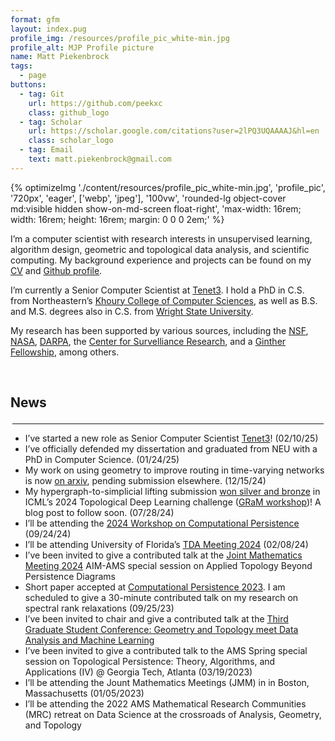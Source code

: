 ```yaml
---
format: gfm
layout: index.pug
profile_img: /resources/profile_pic_white-min.jpg
profile_alt: MJP Profile picture
name: Matt Piekenbrock
tags:
  - page
buttons:
  - tag: Git
    url: https://github.com/peekxc
    class: github_logo
  - tag: Scholar
    url: https://scholar.google.com/citations?user=2lPQ3UQAAAAJ&hl=en
    class: scholar_logo
  - tag: Email
    text: matt.piekenbrock@gmail.com
---
```



{% optimizeImg './content/resources/profile_pic_white-min.jpg', 'profile_pic', '720px', 'eager', ['webp', 'jpeg'], '100vw', 'rounded-lg object-cover md:visible hidden show-on-md-screen float-right', 'max-width: 16rem; width: 16rem; height: 16rem; margin: 0 0 0 2em;' %}

<div class="prose-base text-justify">

I’m a computer scientist with research interests in unsupervised
learning, algorithm design, geometric and topological data analysis, and
scientific computing. My background experience and projects can be found
on my [CV](https://mattpiekenbrock.com/cv) and [Github
profile](https://github.com/peekxc).

I’m currently a Senior Computer Scientist at
[Tenet3](https://www.tenet3.com/). I hold a PhD in C.S. from
Northeastern’s [Khoury College of Computer
Sciences](https://www.khoury.northeastern.edu/), as well as B.S. and
M.S. degrees also in C.S. from [Wright State
University](https://www.wright.edu/).
<!-- I'm currently a PhD [transfer] student at [Khoury College of Computer Sciences](https://www.khoury.northeastern.edu/), Northeastern University; prior to transferring, I completed 2 years of graduate coursework from the [Computational Mathematics, Science, and Engineering Department](https://cmse.msu.edu/) at Michigan State University. I hold both B.S. and M.S. degrees in C.S. from [Wright State University](https://www.wright.edu/). -->

My research has been supported by various sources, including the
[NSF](https://www.nsf.gov/), [NASA](https://www.nasa.gov/),
[DARPA](https://www.darpa.mil/), the [Center for Survelliance
Research](https://www.wright.edu/center-for-surveillance-research/our-members),
and a [Ginther
Fellowship](https://givingto.msu.edu/stories/500k-endowment-creates-first-grad-fellowship-in-cmse),
among others.

</div>

<!-- I enjoy learning about open-ended areas of learning theory and data analysis, including topics such as unsupervised learning, clustering, dimensionality reduction, estimation theory, and so on. I'm also a [modern C++](https://github.com/isocpp/CppCoreGuidelines/blob/master/CppCoreGuidelines.md#abstract) enthusiast, and believer in [functional programming](https://en.wikipedia.org/wiki/Functional_programming), and a fervent supporter of open source software.  -->

<br>

<h2 class="text-2xl pb-0 mb-0 mt-1">

News
</h2>

<hr style="margin: 0.20rem !important;"/>

<div class="list-disc overflow-y-scroll mt-0">

- I’ve started a new role as Senior Computer Scientist
  [Tenet3](https://www.tenet3.com/)! (02/10/25)
- I’ve officially defended my dissertation and graduated from NEU with a
  PhD in Computer Science. (01/24/25)
- My work on using geometry to improve routing in time-varying networks
  is now [on arxiv](https://arxiv.org/pdf/2412.07964), pending
  submission elsewhere. (12/15/24)
- My hypergraph-to-simplicial lifting submission [won silver and
  bronze](https://pyt-team.github.io/packs/challenge.html) in ICML’s
  2024 Topological Deep Learning challenge ([GRaM
  workshop](https://gram-workshop.github.io/))! A blog post to follow
  soon. (07/28/24)
- I’ll be attending the [2024 Workshop on Computational
  Persistence](https://www.tugraz.at/projekte/cpw/home) (09/24/24)
- I’ll be attending University of Florida’s [TDA Meeting
  2024](https://people.clas.ufl.edu/peterbubenik/uftda2024/) (02/08/24)
  <!-- - A journal paper _move scheduling_ has officially been accepted to -->
- I’ve been invited to give a contributed talk at the [Joint Mathematics
  Meeting
  2024](https://www.jointmathematicsmeetings.org/meetings/national/jmm2024/2300_program.html)
  AIM-AMS special session on Applied Topology Beyond Persistence
  Diagrams
- Short paper accepted at [Computational Persistence
  2023](https://www.cs.purdue.edu/ComPerWorkshop/index.html). I am
  scheduled to give a 30-minute contributed talk on my research on
  spectral rank relaxations (09/25/23)
- I’ve been invited to chair and give a contributed talk at the [Third
  Graduate Student Conference: Geometry and Topology meet Data Analysis
  and Machine Learning](https://gtdaml.wixsite.com/2023)
- I’ve been invited to give a contributed talk to the AMS Spring special
  session on Topological Persistence: Theory, Algorithms, and
  Applications (IV) @ Georgia Tech, Atlanta (03/19/2023)
- I’ll be attending the Jount Mathematics Meetings (JMM) in in Boston,
  Massachusetts (01/05/2023)
- I’ll be attending the 2022 AMS Mathematical Research Communities (MRC)
  retreat on Data Science at the crossroads of Analysis, Geometry, and
  Topology

</div>

<!-- TODO: for email link https://stackoverflow.com/questions/45071353/copy-text-string-on-click -->
